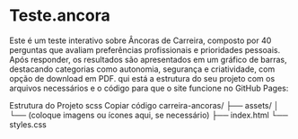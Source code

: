 # Teste.ancora
Este é um teste interativo sobre Âncoras de Carreira, composto por 40 perguntas que avaliam preferências profissionais e prioridades pessoais. Após responder, os resultados são apresentados em um gráfico de barras, destacando categorias como autonomia, segurança e criatividade, com opção de download em PDF.
qui está a estrutura do seu projeto com os arquivos necessários e o código para que o site funcione no GitHub Pages:

Estrutura do Projeto
scss
Copiar código
carreira-ancoras/
├── assets/
│   └── (coloque imagens ou ícones aqui, se necessário)
├── index.html
└── styles.css
